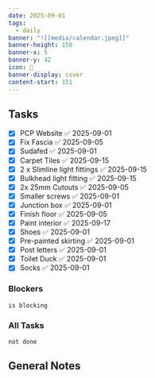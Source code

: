```yaml
---
date: 2025-09-01
tags:
  - daily
banner: "![[media/calendar.jpeg]]"
banner-height: 150
banner-x: 5
banner-y: 42
icon: 📆
banner-display: cover
content-start: 151
---
```


## Tasks

- [x] PCP Website ✅ 2025-09-01
- [x] Fix Fascia ✅ 2025-09-05
- [x] Sudafed ✅ 2025-09-01
- [x] Carpet Tiles ✅ 2025-09-15
- [x] 2 x Slimline light fittings ✅ 2025-09-15
- [x] Bulkhead light fitting ✅ 2025-09-15
- [x] 2x 25mm Cutouts ✅ 2025-09-05
- [x] Smaller screws ✅ 2025-09-01
- [x] Junction box ✅ 2025-09-01
- [x] Finish floor ✅ 2025-09-05
- [x] Paint interior ✅ 2025-09-17
- [x] Shoes ✅ 2025-09-01
- [x] Pre-painted skirting ✅ 2025-09-01
- [x] Post letters ✅ 2025-09-01
- [x] Toilet Duck ✅ 2025-09-01
- [x] Socks ✅ 2025-09-01
### Blockers
```tasks
is blocking
```

### All Tasks
```tasks
not done
```

## General Notes

